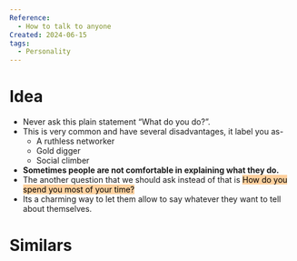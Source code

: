 ```yaml
---
Reference:
  - How to talk to anyone
Created: 2024-06-15
tags:
  - Personality
---
```

# Idea

* Never ask this plain statement “What do you do?”. 
* This is very common and have several disadvantages, it label you as-
	- A ruthless networker
	- Gold digger
	- Social climber
* **Sometimes people are not comfortable in explaining what they do.**
* The another question that we should ask instead of that is <mark style="background: #FFB86CA6;">How do you spend you most of your time?</mark> 
* Its a charming way to let them allow to say whatever they want to tell about themselves.

# Similars

